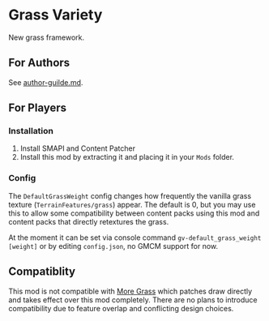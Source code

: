 # Grass Variety

New grass framework.

## For Authors

See [author-guilde.md](docs/author-guide.md).

## For Players

### Installation

1. Install SMAPI and Content Patcher
2. Install this mod by extracting it and placing it in your `Mods` folder.

### Config

The `DefaultGrassWeight` config changes how frequently the vanilla grass texture (`TerrainFeatures/grass`) appear. The default is 0, but you may use this to allow some compatibility between content packs using this mod and content packs that directly retextures the grass.

At the moment it can be set via console command `gv-default_grass_weight [weight]` or by editing `config.json`, no GMCM support for now.

## Compatiblity

This mod is not compatible with [More Grass](https://www.nexusmods.com/stardewvalley/mods/5398) which patches draw directly and takes effect over this mod completely. There are no plans to introduce compatibility due to feature overlap and conflicting design choices.
